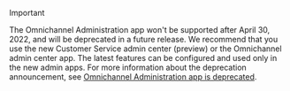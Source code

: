 > [!Important]
> The Omnichannel Administration app won't be supported after April 30, 2022, and will be deprecated in a future release. We recommend that you use the new Customer Service admin center (preview) or the Omnichannel admin center app. The latest features can be configured and used only in the new admin apps. For more information about the deprecation announcement, see [Omnichannel Administration app is deprecated](deprecations-customer-service.md#omnichannel-administration-app-is-deprecated).